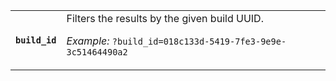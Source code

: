<table>
<tbody>
  <tr>
    <th>
      <code>build_id</code>
    </th>
    <td>
      <span>Filters the results by the given build UUID.</span>
      <p class="Docs__api-param-eg"><em>Example:</em> <code>?build_id=018c133d-5419-7fe3-9e9e-3c51464490a2</code></p>
    </td>
  </tr>
</tbody>
</table>
